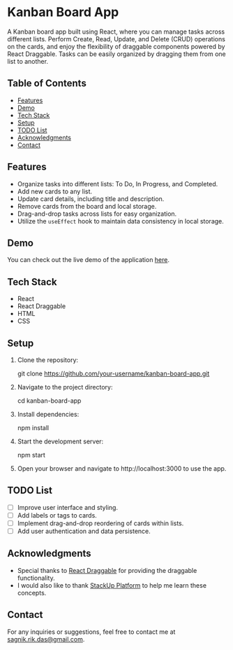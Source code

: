 # Kanban Board App

A Kanban board app built using React, where you can manage tasks across different lists. Perform Create, Read, Update, and Delete (CRUD) operations on the cards, and enjoy the flexibility of draggable components powered by React Draggable. Tasks can be easily organized by dragging them from one list to another.

## Table of Contents

- [Features](#features)
- [Demo](#demo)
- [Tech Stack](#tech-stack)
- [Setup](#setup)
- [TODO List](#todo-list)
- [Acknowledgments](#acknowledgments)
- [Contact](#contact)

## Features

- Organize tasks into different lists: To Do, In Progress, and Completed.
- Add new cards to any list.
- Update card details, including title and description.
- Remove cards from the board and local storage.
- Drag-and-drop tasks across lists for easy organization.
- Utilize the `useEffect` hook to maintain data consistency in local storage.

## Demo

You can check out the live demo of the application [here](https://sagnik-kanban-app.vercel.app/).

## Tech Stack

- React
- React Draggable
- HTML
- CSS

## Setup

1. Clone the repository:
   
   git clone https://github.com/your-username/kanban-board-app.git

2. Navigate to the project directory:
   
   cd kanban-board-app

3. Install dependencies:
   
   npm install

4. Start the development server:
   
   npm start

5. Open your browser and navigate to http://localhost:3000 to use the app.

## TODO List

- [ ] Improve user interface and styling.
- [ ] Add labels or tags to cards.
- [ ] Implement drag-and-drop reordering of cards within lists.
- [ ] Add user authentication and data persistence.

## Acknowledgments

- Special thanks to [React Draggable](https://www.npmjs.com/package/react-draggable) for providing the draggable functionality.
- I would also like to thank [StackUp Platform](https://app.stackup.dev/dashboard) to help me learn these concepts.

## Contact

For any inquiries or suggestions, feel free to contact me at [sagnik.rik.das@gmail.com](mailto:sagnik.rik.das@gmail.com).
